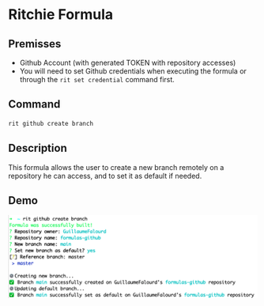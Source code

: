 # Ritchie Formula

## Premisses

- Github Account (with generated TOKEN with repository accesses)
- You will need to set Github credentials when executing the formula or through the `rit set credential` command first.

## Command

```bash
rit github create branch
```

## Description

This formula allows the user to create a new branch remotely on a repository he can access, and to set it as default if needed.

## Demo

<img class="special-img-class" src="/docs/img/rit-github-create-branch.png"/>
